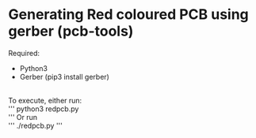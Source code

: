 # Generating Red coloured PCB using gerber (pcb-tools)
Required: <br>
- Python3 <br>
- Gerber (pip3 install gerber) <br>
<br>
To execute, either run: <br>
'''
python3 redpcb.py<br>
'''
Or run<br>
'''
./redpcb.py
'''
